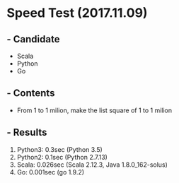 # Speed Test (2017.11.09)

## - Candidate

* Scala
* Python
* Go

## - Contents

* From 1 to 1 milion, make the list square of 1 to 1 milion

## - Results

1. Python3: 0.3sec (Python 3.5)
2. Python2: 0.1sec (Python 2.7.13)
2. Scala: 0.026sec (Scala 2.12.3, Java 1.8.0_162-solus)
3. Go: 0.001sec (go 1.9.2)
